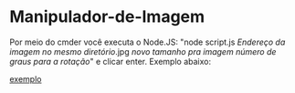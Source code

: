 # Manipulador-de-Imagem
Por meio do cmder você executa o Node.JS: "node script.js *Endereço da imagem no mesmo diretório*.jpg *novo tamanho pra imagem* *número de graus para a rotação*" e clicar enter. 
Exemplo abaixo: 

[exemplo](https://github.com/GustavoSene/Manipulador-de-Imagem/blob/master/walt.jpg?raw=true)
